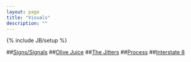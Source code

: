 ```yaml
---
layout: page
title: "Visuals"
description: ""
---
```

{% include JB/setup %}

##<a href="signssignals/">Signs/Signals</a>
##<a href="olivejuice/">Olive Juice</a>
##<a href="jitters/">The Jitters</a>
##<a href="process/">Process</a>
##<a href="interstate8/">Interstate 8</a>